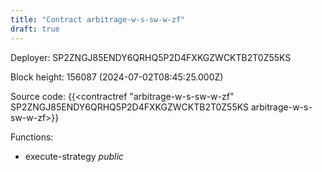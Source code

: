 ```yaml
---
title: "Contract arbitrage-w-s-sw-w-zf"
draft: true
---
```

Deployer: SP2ZNGJ85ENDY6QRHQ5P2D4FXKGZWCKTB2T0Z55KS


 



Block height: 156087 (2024-07-02T08:45:25.000Z)

Source code: {{<contractref "arbitrage-w-s-sw-w-zf" SP2ZNGJ85ENDY6QRHQ5P2D4FXKGZWCKTB2T0Z55KS arbitrage-w-s-sw-w-zf>}}

Functions:

* execute-strategy _public_

